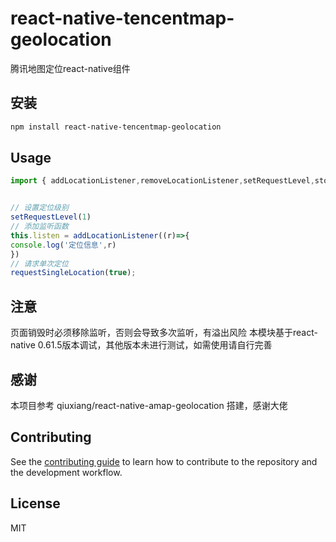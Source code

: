 # react-native-tencentmap-geolocation

腾讯地图定位react-native组件

## 安装

```sh
npm install react-native-tencentmap-geolocation
```

## Usage

```js
import { addLocationListener,removeLocationListener,setRequestLevel,stop,requestSingleLocation } from 'react-native-tencentmap-geolocation';


// 设置定位级别
setRequestLevel(1)
// 添加监听函数
this.listen = addLocationListener((r)=>{
console.log('定位信息',r)
})
// 请求单次定位
requestSingleLocation(true);
```
## 注意
页面销毁时必须移除监听，否则会导致多次监听，有溢出风险
本模块基于react-native 0.61.5版本调试，其他版本未进行测试，如需使用请自行完善

## 感谢
本项目参考 qiuxiang/react-native-amap-geolocation 搭建，感谢大佬

## Contributing

See the [contributing guide](CONTRIBUTING.md) to learn how to contribute to the repository and the development workflow.

## License

MIT
